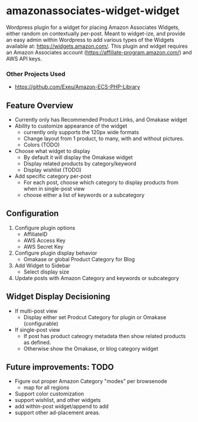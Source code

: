 amazonassociates-widget-widget
==============================

Wordpress plugin for a widget for placing Amazon Associates Widgets, either random on contextually per-post.  Meant to widget-ize, 
and provide an easy admin within Wordpress to add various types of the Widgets available at: https://widgets.amazon.com/.  This plugin 
and widget requires an Amazon Associates account (https://affiliate-program.amazon.com/) and AWS API keys.

### Other Projects Used
* https://github.com/Exeu/Amazon-ECS-PHP-Library

## Feature Overview
* Currently only has Recommended Product Links, and Omakase widget
* Ability to customize appearance of the widget
	* currently only supports the 120px wide formats
	* Change layout from 1 product, to many, with and without pictures.
	* Colors (TODO)
* Choose what widget to display
	* By default it will display the Omakase widget
	* Display related products by category/keyword
	* Display wishlist (TODO)
* Add specific category per-post
	* For each post, choose which category to display products from when in single-post view
	* choose either a list of keywords or a subcategory

## Configuration
1. Configure plugin options
	* AffiliateID
	* AWS Access Key
	* AWS Secret Key
2. Configure plugin display behavior
	* Omakase or global Product Category for Blog
3. Add Widget to Sidebar
	* Select display size
4. Update posts with Amazon Category and keywords or subcategory

## Widget Display Decisioning
* If multi-post view
	* Display either set Prodcut Category for plugin or Omakase (configurable)
* If single-post view
	* If post has product cateogry metadata then show related products as defined.
	* Otherwise show the Omakase, or blog category widget

## Future improvements: TODO
* Figure out proper Amazon Category "modes" per browsenode
	* map for all regions
* Support color customization
* support wishlist, and other widgets
* add within-post widget/append to add
* support other ad-placement areas.

